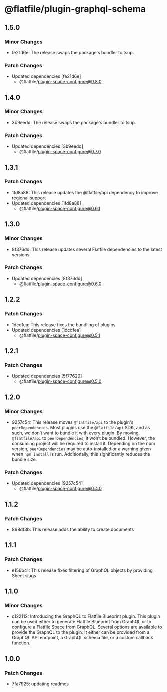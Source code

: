 # @flatfile/plugin-graphql-schema

## 1.5.0

### Minor Changes

- fe21d6e: The release swaps the package's bundler to tsup.

### Patch Changes

- Updated dependencies [fe21d6e]
  - @flatfile/plugin-space-configure@0.8.0

## 1.4.0

### Minor Changes

- 3b9eedd: The release swaps the package's bundler to tsup.

### Patch Changes

- Updated dependencies [3b9eedd]
  - @flatfile/plugin-space-configure@0.7.0

## 1.3.1

### Patch Changes

- 1fd8a88: This release updates the @flatfile/api dependency to improve regional support
- Updated dependencies [1fd8a88]
  - @flatfile/plugin-space-configure@0.6.1

## 1.3.0

### Minor Changes

- 8f376dd: This release updates several Flatfile dependencies to the latest versions.

### Patch Changes

- Updated dependencies [8f376dd]
  - @flatfile/plugin-space-configure@0.6.0

## 1.2.2

### Patch Changes

- 1dcdfea: This release fixes the bundling of plugins
- Updated dependencies [1dcdfea]
  - @flatfile/plugin-space-configure@0.5.1

## 1.2.1

### Patch Changes

- Updated dependencies [5f77620]
  - @flatfile/plugin-space-configure@0.5.0

## 1.2.0

### Minor Changes

- 9257c54: This release moves `@flatfile/api` to the plugin's `peerDependencies`. Most plugins use the `@flatfile/api` SDK, and as such, we don’t want to bundle it with every plugin. By moving `@flatfile/api` to `peerDependencies`, it won’t be bundled. However, the consuming project will be required to install it. Depending on the npm version, `peerDependencies` may be auto-installed or a warning given when `npm install` is run. Additionally, this significantly reduces the bundle size.

### Patch Changes

- Updated dependencies [9257c54]
  - @flatfile/plugin-space-configure@0.4.0

## 1.1.2

### Patch Changes

- 868df3b: This release adds the ability to create documents

## 1.1.1

### Patch Changes

- e156b41: This release fixes filtering of GraphQL objects by providing Sheet slugs

## 1.1.0

### Minor Changes

- c122112: Introducing the GraphQL to Flatfile Blueprint plugin. This plugin can be used either to generate Flatfile Blueprint from GraphQL or to configure a Flatfile Space from GraphQL. Several options are available to provide the GraphQL to the plugin. It either can be provided from a GraphQL API endpoint, a GraphQL schema file, or a custom callback function.

## 1.0.0

### Patch Changes

- 7fa7925: updating readmes
